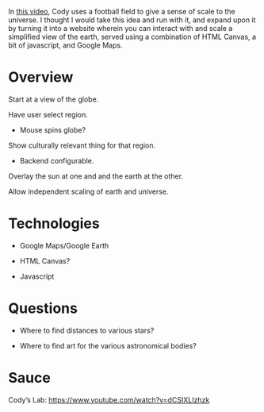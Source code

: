 In [this video]( https://www.youtube.com/watch?v=dCSIXLIzhzk), Cody uses a football field to give a sense of scale to the universe.  I thought I would take this idea and run with it, and expand upon it by turning it into a website wherein you can interact with and scale a simplified view of the earth, served using a combination of HTML Canvas, a bit of javascript, and Google Maps.  

# Overview

Start at a view of the globe.

Have user select region.

-   Mouse spins globe?

Show culturally relevant thing for that region.

-   Backend configurable.

Overlay the sun at one and and the earth at the other.
    
Allow independent scaling of earth and universe.
    
# Technologies

-   Google Maps/Google Earth

-   HTML Canvas?

-   Javascript

# Questions

-   Where to find distances to various stars?

-   Where to find art for the various astronomical bodies?

# Sauce
Cody’s Lab:  https://www.youtube.com/watch?v=dCSIXLIzhzk


